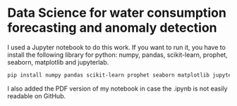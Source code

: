 # Data Science for water consumption forecasting and anomaly detection

I used a Jupyter notebook to do this work. If you want to run it, you have to install the following library for python: numpy, pandas, scikit-learn, prophet, seaborn, matplotlib and jupyterlab.

```sh
pip install numpy pandas scikit-learn prophet seaborn matplotlib jupyterlab
```

I also added the PDF version of my notebook in case the .ipynb is not easily readable on GitHub.